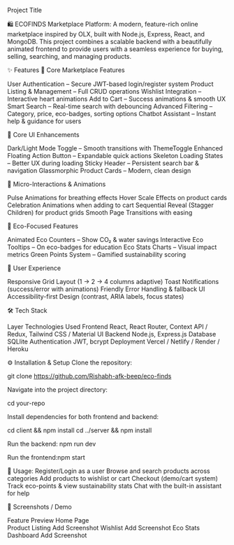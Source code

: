 Project Title

🛍️ ECOFINDS Marketplace Platform:
A modern, feature-rich online marketplace inspired by OLX, built with Node.js, Express, React, and MongoDB.
This project combines a scalable backend with a beautifully animated frontend to provide users with a seamless experience for buying, selling, searching, and managing products.


✨ Features
🔑 Core Marketplace Features

User Authentication – Secure JWT-based login/register system
Product Listing & Management – Full CRUD operations
Wishlist Integration – Interactive heart animations
Add to Cart – Success animations & smooth UX
Smart Search – Real-time search with debouncing
Advanced Filtering – Category, price, eco-badges, sorting options
Chatbot Assistant – Instant help & guidance for users



📱 Core UI Enhancements

Dark/Light Mode Toggle – Smooth transitions with ThemeToggle
Enhanced Floating Action Button – Expandable quick actions
Skeleton Loading States – Better UX during loading
Sticky Header – Persistent search bar & navigation
Glassmorphic Product Cards – Modern, clean design



🎨 Micro-Interactions & Animations

Pulse Animations for breathing effects
Hover Scale Effects on product cards
Celebration Animations when adding to cart
Sequential Reveal (Stagger Children) for product grids
Smooth Page Transitions with easing


🌱 Eco-Focused Features

Animated Eco Counters – Show CO₂ & water savings
Interactive Eco Tooltips – On eco-badges for education
Eco Stats Charts – Visual impact metrics
Green Points System – Gamified sustainability scoring


🎯 User Experience

Responsive Grid Layout (1 → 2 → 4 columns adaptive)
Toast Notifications (success/error with animations)
Friendly Error Handling & fallback UI
Accessibility-first Design (contrast, ARIA labels, focus states)


🛠 Tech Stack

Layer	Technologies Used
Frontend	React, React Router, Context API / Redux, Tailwind CSS / Material UI
Backend	Node.js, Express.js
Database	SQLlite
Authentication	JWT, bcrypt
Deployment	Vercel / Netlify / Render / Heroku


⚙️ Installation & Setup
Clone the repository:

git clone https://github.com/Rishabh-afk-beep/eco-finds

Navigate into the project directory:

cd your-repo

Install dependencies for both frontend and backend:

cd client && npm install
cd ../server && npm install


Run the backend: npm run dev

Run the frontend:npm start


🚀 Usage:
Register/Login as a user
Browse and search products across categories
Add products to wishlist or cart
Checkout (demo/cart system)
Track eco-points & view sustainability stats
Chat with the built-in assistant for help


📸 Screenshots / Demo

Feature	Preview
Home Page	
Product Listing	Add Screenshot
Wishlist	Add Screenshot
Eco Stats Dashboard	Add Screenshot
